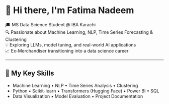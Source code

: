 # 👋 Hi there, I'm Fatima Nadeem

🎓 MS Data Science Student @ IBA Karachi  
🔍 Passionate about Machine Learning, NLP, Time Series Forecasting & Clustering  
💡 Exploring LLMs, model tuning, and real-world AI applications  
📈 Ex-Merchandiser transitioning into a data science career

---

## 🔧 My Key Skills
- Machine Learning • NLP • Time Series Analysis • Clustering
- Python • Scikit-learn • Transformers (Hugging Face) • Power BI • SQL
- Data Visualization • Model Evaluation • Project Documentation
